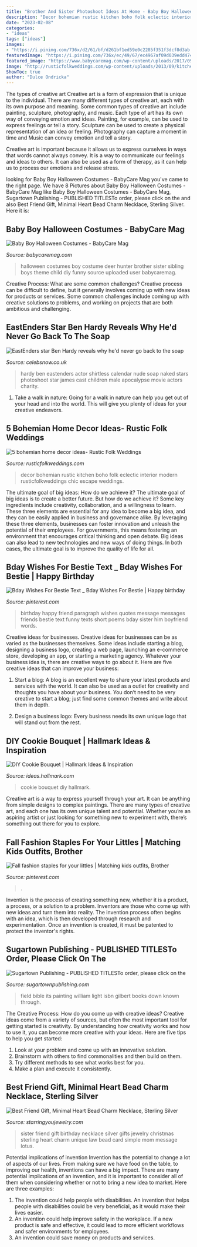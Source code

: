 ```yaml
---
title: "Brother And Sister Photoshoot Ideas At Home - Baby Boy Halloween Costumes"
description: "Decor bohemian rustic kitchen boho folk eclectic interior modern rusticfolkweddings chic escape weddings"
date: "2023-02-08"
categories:
- "ideas"
tags: ["ideas"]
images:
- "https://i.pinimg.com/736x/d2/61/bf/d261bf1ed59e0c2285f351f3dcf8d3ab.jpg"
featuredImage: "https://i.pinimg.com/736x/ec/49/67/ec4967af09d039edd474960e07b38e7f.jpg"
featured_image: "https://www.babycaremag.com/wp-content/uploads/2017/09/4d31d11caa7f0c0cb06a17c86543f079.jpg"
image: "http://rusticfolkweddings.com/wp-content/uploads/2013/09/kitchen.jpg"
ShowToc: true
author: "Dulce Ondricka"
---
```



The types of creative art
Creative art is a form of expression that is unique to the individual. There are many different types of creative art, each with its own purpose and meaning.
Some common types of creative art include painting, sculpture, photography, and music. Each type of art has its own way of conveying emotion and ideas. Painting, for example, can be used to express feelings or tell a story. Sculpture can be used to create a physical representation of an idea or feeling. Photography can capture a moment in time and Music can convey emotion and tell a story.

Creative art is important because it allows us to express ourselves in ways that words cannot always convey. It is a way to communicate our feelings and ideas to others. It can also be used as a form of therapy, as it can help us to process our emotions and release stress.

	

		
looking for Baby Boy Halloween Costumes - BabyCare Mag you've came to the right page. We have 8 Pictures about Baby Boy Halloween Costumes - BabyCare Mag like Baby Boy Halloween Costumes - BabyCare Mag, Sugartown Publishing - PUBLISHED TITLESTo order, please click on the and also Best Friend Gift, Minimal Heart Bead Charm Necklace, Sterling Silver. Here it is:
		
    
## Baby Boy Halloween Costumes - BabyCare Mag

<img loading=lazy src="https://www.babycaremag.com/wp-content/uploads/2017/09/4d31d11caa7f0c0cb06a17c86543f079.jpg" onerror="this.onerror=null;this.src='https://tse3.mm.bing.net/th?id=OIP.PSDe2Z7J9rEGJTTu6I5-LgHaJ4&amp;pid=15.1';" alt="Baby Boy Halloween Costumes - BabyCare Mag">

_Source: babycaremag.com_

>halloween costumes boy costume deer hunter brother sister sibling boys theme child diy funny source uploaded user babycaremag. 

	

Creative Process: What are some common challenges?
Creative process can be difficult to define, but it generally involves coming up with new ideas for products or services. Some common challenges include coming up with creative solutions to problems, and working on projects that are both ambitious and challenging.

    
## EastEnders Star Ben Hardy Reveals Why He&#039;d Never Go Back To The Soap

<img loading=lazy src="https://keyassets-p2.timeincuk.net/wp/prod/wp-content/uploads/sites/30/2017/11/Ben-Hardy-Featured.jpg" onerror="this.onerror=null;this.src='https://tse1.mm.bing.net/th?id=OIP.-3BO3EQCJA6u8zR2CNjTkQHaJ4&amp;pid=15.1';" alt="EastEnders star Ben Hardy reveals why he&#039;d never go back to the soap">

_Source: celebsnow.co.uk_

>hardy ben eastenders actor shirtless calendar nude soap naked stars photoshoot star james cast children male apocalypse movie actors charity. 

	

1) Take a walk in nature: Going for a walk in nature can help you get out of your head and into the world. This will give you plenty of ideas for your creative endeavors.

    
## 5 Bohemian Home Decor Ideas- Rustic Folk Weddings

<img loading=lazy src="http://rusticfolkweddings.com/wp-content/uploads/2013/09/kitchen.jpg" onerror="this.onerror=null;this.src='https://tse4.mm.bing.net/th?id=OIP.3WEZxBr45O_OwlMyakmvkAHaJQ&amp;pid=15.1';" alt="5 bohemian home decor ideas- Rustic Folk Weddings">

_Source: rusticfolkweddings.com_

>decor bohemian rustic kitchen boho folk eclectic interior modern rusticfolkweddings chic escape weddings. 

	

The ultimate goal of big ideas: How do we achieve it?
The ultimate goal of big ideas is to create a better future. But how do we achieve it? Some key ingredients include creativity, collaboration, and a willingness to learn. These three elements are essential for any idea to become a big idea, and they can be easily applied in business and governance alike. By leveraging these three elements, businesses can foster innovation and unleash the potential of their employees. For governments, this means fostering an environment that encourages critical thinking and open debate. Big ideas can also lead to new technologies and new ways of doing things. In both cases, the ultimate goal is to improve the quality of life for all.

    
## Bday Wishes For Bestie Text _ Bday Wishes For Bestie | Happy Birthday

<img loading=lazy src="https://i.pinimg.com/736x/ec/49/67/ec4967af09d039edd474960e07b38e7f.jpg" onerror="this.onerror=null;this.src='https://tse4.mm.bing.net/th?id=OIP.O3AoI_4oTNIY9hRvYSjg4wHaL2&amp;pid=15.1';" alt="Bday Wishes For Bestie Text _ Bday Wishes For Bestie | Happy birthday">

_Source: pinterest.com_

>birthday happy friend paragraph wishes quotes message messages friends bestie text funny texts short poems bday sister him boyfriend words. 

	

Creative ideas for businesses.
Creative ideas for businesses can be as varied as the businesses themselves. Some ideas include starting a blog, designing a business logo, creating a web page, launching an e-commerce store, developing an app, or starting a marketing agency. Whatever your business idea is, there are creative ways to go about it. Here are five creative ideas that can improve your business:
1. Start a blog: A blog is an excellent way to share your latest products and services with the world. It can also be used as a outlet for creativity and thoughts you have about your business. You don’t need to be very creative to start a blog; just find some common themes and write about them in depth.

2. Design a business logo: Every business needs its own unique logo that will stand out from the rest.

    
## DIY Cookie Bouquet | Hallmark Ideas &amp; Inspiration

<img loading=lazy src="http://ideas.hallmark.com/wp-content/uploads/2016/10/DIY-Cookie-Bouquet-600.jpg" onerror="this.onerror=null;this.src='https://tse4.mm.bing.net/th?id=OIP.iG0wJ3312esxsavHlxu5qAHaHa&amp;pid=15.1';" alt="DIY Cookie Bouquet | Hallmark Ideas &amp; Inspiration">

_Source: ideas.hallmark.com_

>cookie bouquet diy hallmark. 

	

Creative art is a way to express yourself through your art. It can be anything from simple designs to complex paintings. There are many types of creative art, and each one has its own unique talent and potential. Whether you’re an aspiring artist or just looking for something new to experiment with, there’s something out there for you to explore.

    
## Fall Fashion Staples For Your Littles | Matching Kids Outfits, Brother

<img loading=lazy src="https://i.pinimg.com/736x/d2/61/bf/d261bf1ed59e0c2285f351f3dcf8d3ab.jpg" onerror="this.onerror=null;this.src='https://tse2.mm.bing.net/th?id=OIP.xt4YPlbyZIlYyYctQGuoGQHaGl&amp;pid=15.1';" alt="Fall fashion staples for your littles | Matching kids outfits, Brother">

_Source: pinterest.com_

>. 

	

Invention is the process of creating something new, whether it is a product, a process, or a solution to a problem. Inventors are those who come up with new ideas and turn them into reality. The invention process often begins with an idea, which is then developed through research and experimentation. Once an invention is created, it must be patented to protect the inventor's rights.

    
## Sugartown Publishing - PUBLISHED TITLESTo Order, Please Click On The

<img loading=lazy src="http://sugartownpublishing.com/yahoo_site_admin/assets/images/Voices_from_the_Field_at_350_dpi.80123431_std.jpg" onerror="this.onerror=null;this.src='https://tse3.mm.bing.net/th?id=OIP.fjDD9v3ye_t8jggkGVyhbgHaLH&amp;pid=15.1';" alt="Sugartown Publishing - PUBLISHED TITLESTo order, please click on the">

_Source: sugartownpublishing.com_

>field bible its painting william light isbn gilbert books down known through. 

	

The Creative Process: How do you come up with creative ideas?
Creative ideas come from a variety of sources, but often the most important tool for getting started is creativity. By understanding how creativity works and how to use it, you can become more creative with your ideas. Here are five tips to help you get started: 
1. Look at your problem and come up with an innovative solution.
2. Brainstorm with others to find commonalities and then build on them. 
3. Try different methods to see what works best for you. 
4. Make a plan and execute it consistently. 

    
## Best Friend Gift, Minimal Heart Bead Charm Necklace, Sterling Silver

<img loading=lazy src="http://cdn.shopify.com/s/files/1/1403/8031/products/best_friend_necklace_jewelry_birthday_gift_Christmas_gifts_wedding_sterling_silver_Heart_321small_grande.jpg?v=1556470845" onerror="this.onerror=null;this.src='https://tse3.mm.bing.net/th?id=OIP.J1CzRsJW95JPuyQym15dngHaHa&amp;pid=15.1';" alt="Best Friend Gift, Minimal Heart Bead Charm Necklace, Sterling Silver">

_Source: starringyoujewelry.com_

>sister friend gift birthday necklace silver gifts jewelry christmas sterling heart charm unique law bead card simple mom message lotus. 

	

Potential implications of invention
Invention has the potential to change a lot of aspects of our lives. From making sure we have food on the table, to improving our health, inventions can have a big impact. There are many potential implications of an invention, and it is important to consider all of them when considering whether or not to bring a new idea to market. Here are three examples: 
1. The invention could help people with disabilities. An invention that helps people with disabilities could be very beneficial, as it would make their lives easier. 
2. An invention could help improve safety in the workplace. If a new product is safe and effective, it could lead to more efficient workflows and safer environments for employees. 
3. An invention could save money on products and services.

